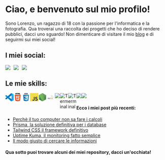 # Ciao, e benvenuto sul mio profilo!

Sono Lorenzo, un ragazzo di 18 con la passione per l'informatica e la fotografia. Qua troverai una raccolta dei progetti che ho deciso di rendere pubblici, dacci uno sguardo! Non dimenticare di visitare il mio [blog](https://lollo03.github.io) e di seguirmi sui miei social!

## I miei social:
<a href="https://www.instagram.com/lolloandr/"><img align="left" width="26px" src="https://img.icons8.com/fluency/48/000000/instagram-new.png"/></a>
<a href="https://lollo03.github.io"><img align="left" width="26px" src="https://img.icons8.com/external-prettycons-lineal-color-prettycons/49/000000/external-world-travel-prettycons-lineal-color-prettycons-1.png"/></a>
<a href="https://telegram.me/lollo_0"><img align="left" width="26px" src="https://img.icons8.com/color/48/000000/telegram-app--v1.png"/></a>
<br/>

## Le mie skills:
<img align="left" alt="Visual Studio Code" width="26px" src="https://raw.githubusercontent.com/github/explore/80688e429a7d4ef2fca1e82350fe8e3517d3494d/topics/visual-studio-code/visual-studio-code.png" />
<img align="left" alt="HTML5" width="26px" src="https://raw.githubusercontent.com/github/explore/80688e429a7d4ef2fca1e82350fe8e3517d3494d/topics/html/html.png" />
<img align="left" alt="CSS3" width="26px" src="https://raw.githubusercontent.com/github/explore/80688e429a7d4ef2fca1e82350fe8e3517d3494d/topics/css/css.png" />
<img align="left" alt="JavaScript" width="26px" src="https://raw.githubusercontent.com/github/explore/80688e429a7d4ef2fca1e82350fe8e3517d3494d/topics/javascript/javascript.png" />
<img align="left" alt="Node.js" width="26px" src="https://raw.githubusercontent.com/github/explore/80688e429a7d4ef2fca1e82350fe8e3517d3494d/topics/nodejs/nodejs.png" />
<img align="left" alt="MySQL" width="26px" src="https://raw.githubusercontent.com/github/explore/80688e429a7d4ef2fca1e82350fe8e3517d3494d/topics/mysql/mysql.png" />
<img align="left" src="https://img.icons8.com/color-glass/26/000000/github.png"/>
<img align="left" alt="Terminal" width="26px" src="https://raw.githubusercontent.com/github/explore/80688e429a7d4ef2fca1e82350fe8e35https://upload.wikimedia.org/wikipedia/commons/9/95/Vue.js_Logo_2.svg17d3494d/topics/terminal/terminal.png" />
<img align="left" alt="Terminal" width="26px" src="https://upload.wikimedia.org/wikipedia/commons/9/95/Vue.js_Logo_2.svg" />
<img align="left" src="https://img.icons8.com/color/26/000000/python--v1.png"/>
<img aling="left" src="https://img.icons8.com/fluency/26/000000/arduino.png"/>
<br/>

#### Ecco i miei post più recenti:
<!--START_SECTION:feed-->
* [Perchè il tuo computer non sa fare i calcoli](https:&#x2F;&#x2F;github.com&#x2F;lollo03&#x2F;lollo03.github.io&#x2F;blob&#x2F;articles&#x2F;08%20-%20Perch%C3%A8%20il%20tuo%20computer%20non%20sa%20fare%20calcoli.md)
* [Prisma, la soluzione definitiva per i database](https:&#x2F;&#x2F;github.com&#x2F;lollo03&#x2F;lollo03.github.io&#x2F;blob&#x2F;articles&#x2F;07%20-%20Prisma%2C%20la%20soluzione%20definitiva%20per%20i%20database.md)
* [Tailwind CSS il framework definitivo](https:&#x2F;&#x2F;github.com&#x2F;lollo03&#x2F;lollo03.github.io&#x2F;blob&#x2F;articles&#x2F;06%20-%20Tailwind%20CSS%2C%20il%20framework%20definitivo.md)
* [Uptime Kuma, il monitoring fatto semplice](https:&#x2F;&#x2F;github.com&#x2F;lollo03&#x2F;lollo03.github.io&#x2F;blob&#x2F;articles&#x2F;05%20-%20Uptime%20kuma%2C%20il%20monitoring%20fatto%20semplice.md)
* [Il modo giusto di cercare le informazioni](https:&#x2F;&#x2F;github.com&#x2F;lollo03&#x2F;lollo03.github.io&#x2F;blob&#x2F;articles&#x2F;04%20-%20Bonsai%2C%20il%20browser%20senza%20distrazioni.md)
<!--END_SECTION:feed-->

#### Qua sotto puoi trovare alcuni dei miei repository, dacci un'occhiata!
